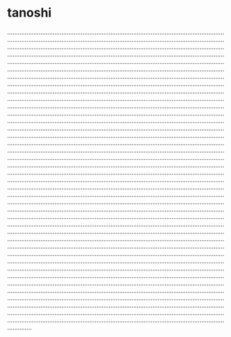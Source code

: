 # tanoshi

..............................................................................................................................................................................................................................................................................................................................................................................................................................................................................................................................................................................................................................................................................................................................................................................................................................................................................................................................................................................................................................................................................................................................................................................................................................................................................................................................................................................................................................................................................................................................................................................................................................................................................................................................................................................................................................................................................................................................................................................................................................................................................................................................................................................................................................................................................................................................................................................................................................................................................................................................................................................................................................................................................................................................................................................................................................................................................................................................................................................................................................................................................................................................................................................................................................................................................................................................................................................................................................................................................................................................................................................................................................................................................................................................................................................................................................................................................................................................................................................................................................................................................................................................................................................................................................................................................................................................................................................................................................................................................................................................................................................................................................................................................................................................................................................................................................................................................................................................................................................................................................................................................................................................................................................